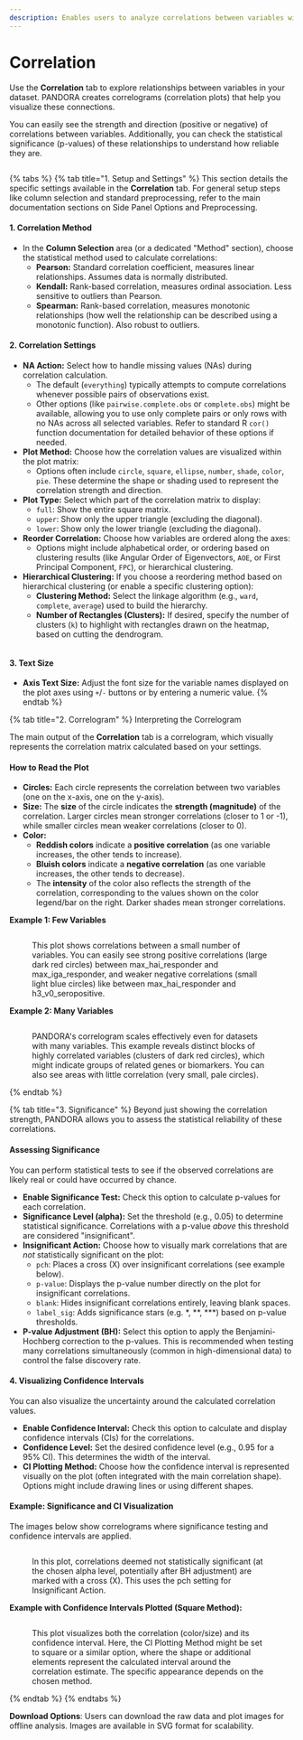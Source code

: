 ```yaml
---
description: Enables users to analyze correlations between variables within a dataset.
---
```


# Correlation

Use the **Correlation** tab to explore relationships between variables in your dataset. PANDORA creates correlograms (correlation plots) that help you visualize these connections.

You can easily see the strength and direction (positive or negative) of correlations between variables. Additionally, you can check the statistical significance (p-values) of these relationships to understand how reliable they are.

<figure><img src="../../.gitbook/assets/Correlation_main_page.png" alt=""><figcaption></figcaption></figure>

{% tabs %}
{% tab title="1. Setup and Settings" %}
This section details the specific settings available in the **Correlation** tab. For general setup steps like column selection and standard preprocessing, refer to the main documentation sections on Side Panel Options and Preprocessing.

#### 1. Correlation Method

* In the **Column Selection** area (or a dedicated "Method" section), choose the statistical method used to calculate correlations:
  * **Pearson:** Standard correlation coefficient, measures linear relationships. Assumes data is normally distributed.
  * **Kendall:** Rank-based correlation, measures ordinal association. Less sensitive to outliers than Pearson.
  * **Spearman:** Rank-based correlation, measures monotonic relationships (how well the relationship can be described using a monotonic function). Also robust to outliers.

#### 2. Correlation Settings

* **NA Action:** Select how to handle missing values (NAs) during correlation calculation.
  * The default (`everything`) typically attempts to compute correlations whenever possible pairs of observations exist.
  * Other options (like `pairwise.complete.obs` or `complete.obs`) might be available, allowing you to use only complete pairs or only rows with no NAs across all selected variables. Refer to standard R `cor()` function documentation for detailed behavior of these options if needed.
* **Plot Method:** Choose how the correlation values are visualized within the plot matrix:
  * Options often include `circle`, `square`, `ellipse`, `number`, `shade`, `color`, `pie`. These determine the shape or shading used to represent the correlation strength and direction.
* **Plot Type:** Select which part of the correlation matrix to display:
  * `full`: Show the entire square matrix.
  * `upper`: Show only the upper triangle (excluding the diagonal).
  * `lower`: Show only the lower triangle (excluding the diagonal).
* **Reorder Correlation:** Choose how variables are ordered along the axes:
  * Options might include alphabetical order, or ordering based on clustering results (like Angular Order of Eigenvectors, `AOE`, or First Principal Component, `FPC`), or hierarchical clustering.
* **Hierarchical Clustering:** If you choose a reordering method based on hierarchical clustering (or enable a specific clustering option):
  * **Clustering Method:** Select the linkage algorithm (e.g., `ward`, `complete`, `average`) used to build the hierarchy.
  * **Number of Rectangles (Clusters):** If desired, specify the number of clusters (`k`) to highlight with rectangles drawn on the heatmap, based on cutting the dendrogram.

<figure><img src="../../.gitbook/assets/Correlation_hierarchical_clustering_settings.png" alt=""><figcaption></figcaption></figure>

#### 3. Text Size

* **Axis Text Size:** Adjust the font size for the variable names displayed on the plot axes using `+`/`-` buttons or by entering a numeric value.
{% endtab %}

{% tab title="2. Correlogram" %}
Interpreting the Correlogram

The main output of the **Correlation** tab is a correlogram, which visually represents the correlation matrix calculated based on your settings.

#### How to Read the Plot

* **Circles:** Each circle represents the correlation between two variables (one on the x-axis, one on the y-axis).
* **Size:** The **size** of the circle indicates the **strength (magnitude)** of the correlation. Larger circles mean stronger correlations (closer to 1 or -1), while smaller circles mean weaker correlations (closer to 0).
* **Color:**
  * **Reddish colors** indicate a **positive correlation** (as one variable increases, the other tends to increase).
  * **Bluish colors** indicate a **negative correlation** (as one variable increases, the other tends to decrease).
  * The **intensity** of the color also reflects the strength of the correlation, corresponding to the values shown on the color legend/bar on the right. Darker shades mean stronger correlations.

**Example 1: Few Variables**

<figure><img src="../../.gitbook/assets/Correlation_corr_matrix_correlogram.png" alt=""><figcaption><p>This plot shows correlations between a small number of variables. You can easily see strong positive correlations (large dark red circles) between max_hai_responder and max_iga_responder, and weaker negative correlations (small light blue circles) like between max_hai_responder and h3_v0_seropositive.</p></figcaption></figure>

**Example 2: Many Variables**

<figure><img src="../../.gitbook/assets/Correlation_corr_matrix_largedataset.png" alt=""><figcaption><p>PANDORA's correlogram scales effectively even for datasets with many variables. This example reveals distinct blocks of highly correlated variables (clusters of dark red circles), which might indicate groups of related genes or biomarkers. You can also see areas with little correlation (very small, pale circles).</p></figcaption></figure>
{% endtab %}

{% tab title="3. Significance" %}
Beyond just showing the correlation strength, PANDORA allows you to assess the statistical reliability of these correlations.

#### Assessing Significance

You can perform statistical tests to see if the observed correlations are likely real or could have occurred by chance.

* **Enable Significance Test:** Check this option to calculate p-values for each correlation.
* **Significance Level (alpha):** Set the threshold (e.g., 0.05) to determine statistical significance. Correlations with a p-value _above_ this threshold are considered "insignificant".
* **Insignificant Action:** Choose how to visually mark correlations that are _not_ statistically significant on the plot:
  * `pch`: Places a cross (X) over insignificant correlations (see example below).
  * `p-value`: Displays the p-value number directly on the plot for insignificant correlations.
  * `blank`: Hides insignificant correlations entirely, leaving blank spaces.
  * `label_sig`: Adds significance stars (e.g. \*, \*\*, \*\*\*) based on p-value thresholds.
* **P-value Adjustment (BH):** Select this option to apply the Benjamini-Hochberg correction to the p-values. This is recommended when testing many correlations simultaneously (common in high-dimensional data) to control the false discovery rate.

#### 4. Visualizing Confidence Intervals

You can also visualize the uncertainty around the calculated correlation values.

* **Enable Confidence Interval:** Check this option to calculate and display confidence intervals (CIs) for the correlations.
* **Confidence Level:** Set the desired confidence level (e.g., 0.95 for a 95% CI). This determines the width of the interval.
* **CI Plotting Method:** Choose how the confidence interval is represented visually on the plot (often integrated with the main correlation shape). Options might include drawing lines or using different shapes.

#### Example: Significance and CI Visualization

The images below show correlograms where significance testing and confidence intervals are applied.

<figure><img src="../../.gitbook/assets/Correlation_Significant_test_with_hashing_pch.png" alt=""><figcaption><p>In this plot, correlations deemed not statistically significant (at the chosen alpha level, potentially after BH adjustment) are marked with a cross (X). This uses the pch setting for Insignificant Action.</p></figcaption></figure>

**Example with Confidence Intervals Plotted (Square Method):**

<figure><img src="../../.gitbook/assets/Correlation_CI_correlogram.png" alt=""><figcaption><p>This plot visualizes both the correlation (color/size) and its confidence interval. Here, the CI Plotting Method might be set to square or a similar option, where the shape or additional elements represent the calculated interval around the correlation estimate. The specific appearance depends on the chosen method.</p></figcaption></figure>
{% endtab %}
{% endtabs %}

**Download Options**: Users can download the raw data and plot images for offline analysis. Images are available in SVG format for scalability.

